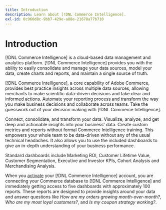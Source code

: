 ```yaml
---
title: Introduction
description: Learn about [!DNL Commerce Intelligence].
exl-id: 0c960d8c-9bb7-429e-a88e-21678a77b710
---
```

# Introduction

[!DNL Commerce Intelligence] is a cloud-based data management and analytics platform. [!DNL Commerce Intelligence] provides you with the ability to easily consolidate and manage your data sources, model your data, create charts and reports, and maintain a single source of truth.

[!DNL Commerce Intelligence], a core capability of Adobe Commerce, provides best practice insights across multiple data sources, allowing merchants to make scientific data-driven decisions and take clear and informed actions. Automate your reporting process and transform the way you make business decisions and collaborate across teams. Take the guesswork out of your decision making with [!DNL Commerce Intelligence].

Connect, consolidate, and transform your data. Visualize, analyze, and get deep and actionable insights into your business' data. Create custom metrics and reports without formal Commerce Intelligence training. This empowers your whole team to be data-driven without any of the usual technical headaches. It also allows you to use the included dashboards to give an in-depth understanding of your business performance.

Standard dashboards include Marketing ROI, Customer Lifetime Value, Customer Segmentation, Executive and Investor KPIs, Cohort Analysis and Merchandising Analysis.

When you [activate](../getting-started/onpremise-activation.md) your [!DNL Commerce Intelligence] account, you are connecting your Commerce database to [!DNL Commerce Intelligence] and immediately getting access to five dashboards with approximately 100 reports. These reports are designed to provide insights around your data and answer questions like *How are my orders growing month-over-month?*, *Who are my most loyal customers?*, and *Is my coupon strategy working?*.
